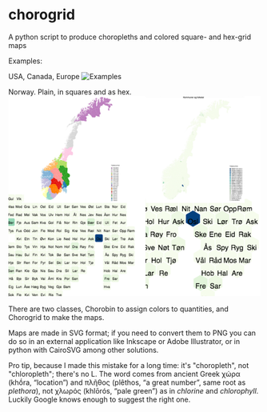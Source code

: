 # chorogrid
A python script to produce choropleths and colored square- and hex-grid maps

Examples:

USA, Canada, Europe
![Examples](https://raw.githubusercontent.com/Prooffreader/chorogrid/master/examples.png "Examples")


Norway. Plain, in squares and as hex.
![Examples](https://raw.githubusercontent.com/eiriks/chorogrid/master/examples_no.png "Examples_no")

There are two classes, Chorobin to assign colors to quantities, and Chorogrid to make the maps.

Maps are made in SVG format; if you need to convert them to PNG you can do so in an external application like Inkscape or Adobe Illustrator, or in python with CairoSVG among other solutions.

Pro tip, because I made this mistake for a long time: it's "choropleth", not "chloropleth"; there's no L. The word comes from ancient Greek χώρα (khṓra, “location”) and πλῆθος (plêthos, “a great number”, same root as *plethora*), not χλωρός (khlōrós, “pale green”) as in *chlorine* and *chlorophyll*. Luckily Google knows enough to suggest the right one.
